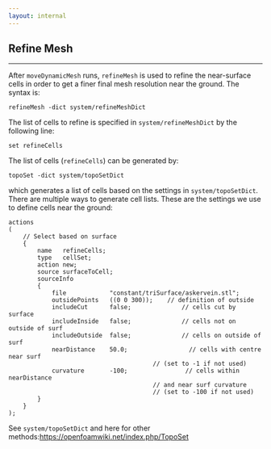 ```yaml
---
layout: internal
---
```


## Refine Mesh

* * *

After `moveDynamicMesh` runs, `refineMesh` is used to refine the near-surface cells in order to get a finer final mesh resolution near the ground. The syntax is:

`refineMesh -dict system/refineMeshDict`

The list of cells to refine is specified in `system/refineMeshDict` by the following line:

`set refineCells`

The list of cells (`refineCells`) can be generated by:

`topoSet -dict system/topoSetDict`

which generates a list of cells based on the settings in `system/topoSetDict`. There are multiple ways to generate cell lists. These are the settings we use to define cells near the ground:

    actions
    (
        // Select based on surface
        {   
            name   refineCells;
            type   cellSet;
            action new;
            source surfaceToCell;
            sourceInfo
            {   
                file            "constant/triSurface/askervein.stl";
                outsidePoints   ((0 0 300));    // definition of outside
                includeCut      false;              // cells cut by surface
                includeInside   false;              // cells not on outside of surf
                includeOutside  false;              // cells on outside of surf
                nearDistance    50.0;                 // cells with centre near surf
                                            // (set to -1 if not used)
                curvature       -100;                // cells within nearDistance
                                            // and near surf curvature
                                            // (set to -100 if not used)
            }   
        }   
    );

See `system/topoSetDict` and here for other methods:https://openfoamwiki.net/index.php/TopoSet
